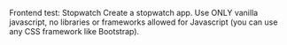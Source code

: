 Frontend test: Stopwatch
Create a stopwatch app. Use ONLY vanilla javascript, no libraries or frameworks allowed for Javascript (you can use any CSS framework like Bootstrap).
